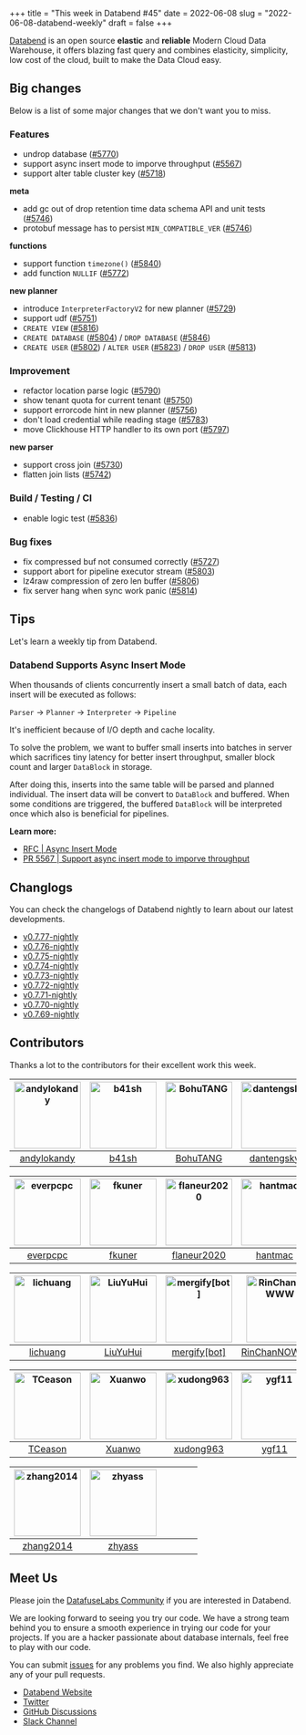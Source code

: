 +++
title = "This week in Databend #45"
date = 2022-06-08
slug = "2022-06-08-databend-weekly"
draft = false
+++

[Databend](https://github.com/datafuselabs/databend) is an open source **elastic** and **reliable** Modern Cloud Data Warehouse, it offers blazing fast query and combines elasticity, simplicity, low cost of the cloud, built to make the Data Cloud easy.

## Big changes

Below is a list of some major changes that we don't want you to miss.

### Features

- undrop database ([#5770](https://github.com/datafuselabs/databend/pull/5770))
- support async insert mode to imporve throughput ([#5567](https://github.com/datafuselabs/databend/pull/5567))
- support alter table cluster key ([#5718](https://github.com/datafuselabs/databend/pull/5718))

**meta**

- add gc out of drop retention time data schema API and unit tests ([#5746](https://github.com/datafuselabs/databend/pull/5746))
- protobuf message has to persist `MIN_COMPATIBLE_VER` ([#5746](https://github.com/datafuselabs/databend/pull/5746))

**functions**

- support function `timezone()` ([#5840](https://github.com/datafuselabs/databend/pull/5840))
- add function `NULLIF` ([#5772](https://github.com/datafuselabs/databend/pull/5772))

**new planner**

- introduce `InterpreterFactoryV2` for new planner ([#5729](https://github.com/datafuselabs/databend/pull/5729))
- support udf ([#5751](https://github.com/datafuselabs/databend/pull/5751))
- `CREATE VIEW` ([#5816](https://github.com/datafuselabs/databend/pull/5816))
- `CREATE DATABASE` ([#5804](https://github.com/datafuselabs/databend/pull/5804)) / `DROP DATABASE` ([#5846](https://github.com/datafuselabs/databend/pull/5846))
- `CREATE USER` ([#5802](https://github.com/datafuselabs/databend/pull/5802)) / `ALTER USER` ([#5823](https://github.com/datafuselabs/databend/pull/5823)) / `DROP USER` ([#5813](https://github.com/datafuselabs/databend/pull/5813))

### Improvement

- refactor location parse logic ([#5790](https://github.com/datafuselabs/databend/pull/5790))
- show tenant quota for current tenant ([#5750](https://github.com/datafuselabs/databend/pull/5750))
- support errorcode hint in new planner ([#5756](https://github.com/datafuselabs/databend/pull/5756))
- don't load credential while reading stage ([#5783](https://github.com/datafuselabs/databend/pull/5783))
- move Clickhouse HTTP handler to its own port ([#5797](https://github.com/datafuselabs/databend/pull/5797))

**new parser**

- support cross join ([#5730](https://github.com/datafuselabs/databend/pull/5730))
- flatten join lists ([#5742](https://github.com/datafuselabs/databend/pull/5742))

### Build / Testing / CI

- enable logic test ([#5836](https://github.com/datafuselabs/databend/pull/5836))

### Bug fixes

- fix compressed buf not consumed correctly ([#5727](https://github.com/datafuselabs/databend/pull/5727))
- support abort for pipeline executor stream ([#5803](https://github.com/datafuselabs/databend/pull/5803))
- lz4raw compression of zero len buffer ([#5806](https://github.com/datafuselabs/databend/pull/5806))
- fix server hang when sync work panic ([#5814](https://github.com/datafuselabs/databend/pull/5814))

## Tips

Let's learn a weekly tip from Databend.

### Databend Supports Async Insert Mode

When thousands of clients concurrently insert a small batch of data, each insert will be executed as follows:

`Parser` -> `Planner` -> `Interpreter` -> `Pipeline`

It's inefficient because of I/O depth and cache locality.

To solve the problem, we want to buffer small inserts into batches in server which sacrifices tiny latency for better insert throughput, smaller block count and larger `DataBlock` in storage.

After doing this, inserts into the same table will be parsed and planned individual. The insert data will be convert to `DataBlock` and buffered. When some conditions are triggered, the buffered `DataBlock` will be interpreted once which also is beneficial for pipelines.

**Learn more:**

- [RFC | Async Insert Mode](https://databend.rs/doc/contributing/rfcs/async-insert)
- [PR 5567 | Support async insert mode to imporve throughput](https://github.com/datafuselabs/databend/pull/5567/)

## Changlogs

You can check the changelogs of Databend nightly to learn about our latest developments.

- [v0.7.77-nightly](https://github.com/datafuselabs/databend/releases/tag/v0.7.77-nightly)
- [v0.7.76-nightly](https://github.com/datafuselabs/databend/releases/tag/v0.7.76-nightly)
- [v0.7.75-nightly](https://github.com/datafuselabs/databend/releases/tag/v0.7.75-nightly)
- [v0.7.74-nightly](https://github.com/datafuselabs/databend/releases/tag/v0.7.74-nightly)
- [v0.7.73-nightly](https://github.com/datafuselabs/databend/releases/tag/v0.7.73-nightly)
- [v0.7.72-nightly](https://github.com/datafuselabs/databend/releases/tag/v0.7.72-nightly)
- [v0.7.71-nightly](https://github.com/datafuselabs/databend/releases/tag/v0.7.71-nightly)
- [v0.7.70-nightly](https://github.com/datafuselabs/databend/releases/tag/v0.7.70-nightly)
- [v0.7.69-nightly](https://github.com/datafuselabs/databend/releases/tag/v0.7.69-nightly)

## Contributors

Thanks a lot to the contributors for their excellent work this week.

| [<img alt="andylokandy" src="https://avatars.githubusercontent.com/u/9637710?v=4&s=117" width="117">](https://github.com/andylokandy) | [<img alt="b41sh" src="https://avatars.githubusercontent.com/u/1070352?v=4&s=117" width="117">](https://github.com/b41sh) | [<img alt="BohuTANG" src="https://avatars.githubusercontent.com/u/172204?v=4&s=117" width="117">](https://github.com/BohuTANG) | [<img alt="dantengsky" src="https://avatars.githubusercontent.com/u/22081156?v=4&s=117" width="117">](https://github.com/dantengsky) | [<img alt="devillove084" src="https://avatars.githubusercontent.com/u/15782923?v=4&s=117" width="117">](https://github.com/devillove084) | [<img alt="drmingdrmer" src="https://avatars.githubusercontent.com/u/44069?v=4&s=117" width="117">](https://github.com/drmingdrmer) |
| :-----------------------------------------------------------------------------------------------------------------------------------: | :-----------------------------------------------------------------------------------------------------------------------: | :----------------------------------------------------------------------------------------------------------------------------: | :----------------------------------------------------------------------------------------------------------------------------------: | :--------------------------------------------------------------------------------------------------------------------------------------: | :---------------------------------------------------------------------------------------------------------------------------------: |
|                                             [andylokandy](https://github.com/andylokandy)                                             |                                             [b41sh](https://github.com/b41sh)                                             |                                            [BohuTANG](https://github.com/BohuTANG)                                             |                                             [dantengsky](https://github.com/dantengsky)                                              |                                             [devillove084](https://github.com/devillove084)                                              |                                            [drmingdrmer](https://github.com/drmingdrmer)                                            |

| [<img alt="everpcpc" src="https://avatars.githubusercontent.com/u/1808802?v=4&s=117" width="117">](https://github.com/everpcpc) | [<img alt="fkuner" src="https://avatars.githubusercontent.com/u/39162698?v=4&s=117" width="117">](https://github.com/fkuner) | [<img alt="flaneur2020" src="https://avatars.githubusercontent.com/u/129800?v=4&s=117" width="117">](https://github.com/flaneur2020) | [<img alt="hantmac" src="https://avatars.githubusercontent.com/u/7600925?v=4&s=117" width="117">](https://github.com/hantmac) | [<img alt="junnplus" src="https://avatars.githubusercontent.com/u/8097526?v=4&s=117" width="117">](https://github.com/junnplus) | [<img alt="leiysky" src="https://avatars.githubusercontent.com/u/22445410?v=4&s=117" width="117">](https://github.com/leiysky) |
| :-----------------------------------------------------------------------------------------------------------------------------: | :--------------------------------------------------------------------------------------------------------------------------: | :----------------------------------------------------------------------------------------------------------------------------------: | :---------------------------------------------------------------------------------------------------------------------------: | :-----------------------------------------------------------------------------------------------------------------------------: | :----------------------------------------------------------------------------------------------------------------------------: |
|                                             [everpcpc](https://github.com/everpcpc)                                             |                                             [fkuner](https://github.com/fkuner)                                              |                                            [flaneur2020](https://github.com/flaneur2020)                                             |                                             [hantmac](https://github.com/hantmac)                                             |                                             [junnplus](https://github.com/junnplus)                                             |                                             [leiysky](https://github.com/leiysky)                                              |

| [<img alt="lichuang" src="https://avatars.githubusercontent.com/u/1998569?v=4&s=117" width="117">](https://github.com/lichuang) | [<img alt="LiuYuHui" src="https://avatars.githubusercontent.com/u/13926137?v=4&s=117" width="117">](https://github.com/LiuYuHui) | [<img alt="mergify[bot]" src="https://avatars.githubusercontent.com/in/10562?v=4&s=117" width="117">](https://github.com/apps/mergify) | [<img alt="RinChanNOWWW" src="https://avatars.githubusercontent.com/u/33975039?v=4&s=117" width="117">](https://github.com/RinChanNOWWW) | [<img alt="soyeric128" src="https://avatars.githubusercontent.com/u/106025534?v=4&s=117" width="117">](https://github.com/soyeric128) | [<img alt="sundy-li" src="https://avatars.githubusercontent.com/u/3325189?v=4&s=117" width="117">](https://github.com/sundy-li) |
| :-----------------------------------------------------------------------------------------------------------------------------: | :------------------------------------------------------------------------------------------------------------------------------: | :------------------------------------------------------------------------------------------------------------------------------------: | :--------------------------------------------------------------------------------------------------------------------------------------: | :-----------------------------------------------------------------------------------------------------------------------------------: | :-----------------------------------------------------------------------------------------------------------------------------: |
|                                             [lichuang](https://github.com/lichuang)                                             |                                             [LiuYuHui](https://github.com/LiuYuHui)                                              |                                            [mergify[bot]](https://github.com/apps/mergify)                                             |                                             [RinChanNOWWW](https://github.com/RinChanNOWWW)                                              |                                              [soyeric128](https://github.com/soyeric128)                                              |                                             [sundy-li](https://github.com/sundy-li)                                             |

| [<img alt="TCeason" src="https://avatars.githubusercontent.com/u/33082201?v=4&s=117" width="117">](https://github.com/TCeason) | [<img alt="Xuanwo" src="https://avatars.githubusercontent.com/u/5351546?v=4&s=117" width="117">](https://github.com/Xuanwo) | [<img alt="xudong963" src="https://avatars.githubusercontent.com/u/41979257?v=4&s=117" width="117">](https://github.com/xudong963) | [<img alt="ygf11" src="https://avatars.githubusercontent.com/u/3428089?v=4&s=117" width="117">](https://github.com/ygf11) | [<img alt="youngsofun" src="https://avatars.githubusercontent.com/u/5782159?v=4&s=117" width="117">](https://github.com/youngsofun) | [<img alt="ZeaLoVe" src="https://avatars.githubusercontent.com/u/10904090?v=4&s=117" width="117">](https://github.com/ZeaLoVe) |
| :----------------------------------------------------------------------------------------------------------------------------: | :-------------------------------------------------------------------------------------------------------------------------: | :--------------------------------------------------------------------------------------------------------------------------------: | :-----------------------------------------------------------------------------------------------------------------------: | :---------------------------------------------------------------------------------------------------------------------------------: | :----------------------------------------------------------------------------------------------------------------------------: |
|                                             [TCeason](https://github.com/TCeason)                                              |                                             [Xuanwo](https://github.com/Xuanwo)                                             |                                             [xudong963](https://github.com/xudong963)                                              |                                             [ygf11](https://github.com/ygf11)                                             |                                             [youngsofun](https://github.com/youngsofun)                                             |                                             [ZeaLoVe](https://github.com/ZeaLoVe)                                              |

| [<img alt="zhang2014" src="https://avatars.githubusercontent.com/u/8087042?v=4&s=117" width="117">](https://github.com/zhang2014) | [<img alt="zhyass" src="https://avatars.githubusercontent.com/u/34016424?v=4&s=117" width="117">](https://github.com/zhyass) |       |       |       |       |
| :-------------------------------------------------------------------------------------------------------------------------------: | :--------------------------------------------------------------------------------------------------------------------------: | :---: | :---: | :---: | :---: |
|                                             [zhang2014](https://github.com/zhang2014)                                             |                                             [zhyass](https://github.com/zhyass)                                              |       |       |       |       |

## Meet Us

Please join the [DatafuseLabs Community](https://github.com/datafuselabs/) if you are interested in Databend.

We are looking forward to seeing you try our code. We have a strong team behind you to ensure a smooth experience in trying our code for your projects.
If you are a hacker passionate about database internals, feel free to play with our code.

You can submit [issues](https://github.com/datafuselabs/databend/issues) for any problems you find. We also highly appreciate any of your pull requests.

- [Databend Website](https://databend.rs)
- [Twitter](https://twitter.com/Datafuse_Labs)
- [GitHub Discussions](https://github.com/datafuselabs/databend/discussions)
- [Slack Channel](https://link.databend.rs/join-slack)
